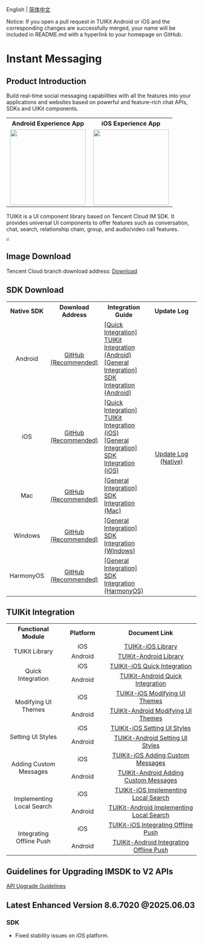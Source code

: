 English | [简体中文](./README_ZH.md)

Notice: If you open a pull request in TUIKit Android or iOS and the corresponding changes are successfully merged, your name will be included in README.md with a hyperlink to your homepage on GitHub.

# Instant Messaging
## Product Introduction
Build real-time social messaging capabilities with all the features into your applications and websites based on powerful and feature-rich chat APIs, SDKs and UIKit components.

<table style="text-align:center; vertical-align:middle; width:440px">
  <tr>
    <th style="text-align:center;" width="220px">Android Experience App</th>
    <th style="text-align:center;" width="220px">iOS Experience App</th>
  </tr>
  <tr>
    <td><img style="width:200px" src="https://qcloudimg.tencent-cloud.cn/raw/078fbb462abd2253e4732487cad8a66d.png"/></td>
    <td><img style="width:200px" src="https://qcloudimg.tencent-cloud.cn/raw/b1ea5318e1cfce38e4ef6249de7a4106.png"/></td>
   </tr>
</table>

TUIKit is a UI component library based on Tencent Cloud IM SDK. It provides universal UI components to offer features such as conversation, chat, search, relationship chain, group, and audio/video call features.

<img src="https://qcloudimg.tencent-cloud.cn/raw/9c893f1a9c6368c82d44586907d5293d.png" style="zoom:50%;"/>

## Image Download

Tencent Cloud branch download address: [Download](https://im.sdk.qcloud.com/download/github/TIMSDK.zip)

## SDK Download

<table>
<tr>
<th width="94px" style="text-align:center" >Native SDK</td>
 <th width="0px" style="text-align:center" >Download Address</td>
<th width="0px"  style="text-align:center">Integration Guide</td>
<th width="175px" style="text-align:center">Update Log</td>
</tr>
<tr>
<td style="text-align:center">Android  </td>
<td style="text-align:center" ><a href="https://github.com/tencentyun/TIMSDK/tree/master/Android/IMSDK">GitHub (Recommended)</a></td>
<td style="text-align:left" ><a href="https://www.tencentcloud.com/document/product/1047/50057">[Quick Integration] TUIKit Integration (Android)</a><br><a href="https://www.tencentcloud.com/document/product/1047/34306">[General Integration] SDK Integration (Android)</a></td>
<td style="text-align:center" rowspan='5'><a href="https://intl.cloud.tencent.com/document/product/1047/34282">Update Log (Native)</a> </td>
</tr>
<tr>
<td style="text-align:center">iOS  </td>
<td style="text-align:center" ><a href="https://github.com/tencentyun/TIMSDK/tree/master/iOS/IMSDK">GitHub (Recommended)</a></td>
<td style="text-align:left" ><a href="https://www.tencentcloud.com/document/product/1047/50056">[Quick Integration] TUIKit Integration (iOS)</a><br><a href="https://www.tencentcloud.com/document/product/1047/34307">[General Integration] SDK Integration (iOS)</a></td>
</tr>
<tr>
<td style="text-align:center">Mac  </td>
<td style="text-align:center" ><a href="https://github.com/tencentyun/TIMSDK/tree/master/Mac/IMSDK">GitHub (Recommended)</a></td>
<td style="text-align:left" ><a href="https://www.tencentcloud.com/document/product/1047/34308">[General Integration] SDK Integration (Mac)</a></td>
</tr>
<tr>
<td style="text-align:center">Windows  </td>
<td style="text-align:center" ><a href="https://github.com/tencentyun/TIMSDK/tree/master/Windows/IMSDK">GitHub (Recommended)</a></td>
<td style="text-align:left" ><a href="https://www.tencentcloud.com/document/product/1047/34310">[General Integration] SDK Integration (Windows)</a></td>
</tr>
<tr>
<td style="text-align:center">HarmonyOS  </td>
<td style="text-align:center" ><a href="https://github.com/tencentyun/TIMSDK/tree/master/HarmonyOS/IMSDK">GitHub (Recommended)</a></td>
<td style="text-align:left" ><a href="https://cloud.tencent.com/document/product/269/103558">[General Integration] SDK Integration (HarmonyOS)</a></td>
</tr>
</table>

## TUIKit Integration

<table >
  <tr>
    <th width="180px" style="text-align:center">Functional Module</th>
    <th width="180px" style="text-align:center">Platform</th>
    <th width="500px" style="text-align:center">Document Link</th>
  </tr>

  <tr >
     <td rowspan='2' style="text-align:center">TUIKit Library</td>
     <td style="text-align:center">iOS</td>
     <td style="text-align:center"><a href="https://www.tencentcloud.com/document/product/1047/50062">TUIKit-iOS Library</a></td>
  </tr>

  <tr>
     <td style="text-align:center">Android</td>
     <td style="text-align:center"><a href="https://www.tencentcloud.com/document/product/1047/50062">TUIKit-Android Library</a></td>
  </tr>
    
  <tr >
     <td rowspan='2' style="text-align:center">Quick Integration</td>
     <td style="text-align:center">iOS</td>
     <td style="text-align:center"><a href="https://www.tencentcloud.com/document/product/1047/50056">TUIKit-iOS Quick Integration</a></td>
  </tr>

  <tr>
     <td style="text-align:center">Android</td>
     <td style="text-align:center"><a href="https://www.tencentcloud.com/document/product/1047/50057">TUIKit-Android Quick Integration</a></td>
  </tr>

  <tr>
     <td rowspan='2' style="text-align:center">Modifying UI Themes</td>
     <td style="text-align:center">iOS</td>
     <td style="text-align:center"><a href="https://www.tencentcloud.com/document/product/1047/50051">TUIKit-iOS Modifying UI Themes</a></td>
  </tr>

  <tr>
     <td style="text-align:center">Android</td>
     <td style="text-align:center"><a href="https://www.tencentcloud.com/document/product/1047/50052">TUIKit-Android Modifying UI Themes</a></td>
  </tr>

  <tr>
     <td rowspan='2' style="text-align:center">Setting UI Styles</td>
     <td style="text-align:center">iOS</td>
     <td style="text-align:center"><a href="https://www.tencentcloud.com/document/product/1047/50048">TUIKit-iOS Setting UI Styles</a></td>
  </tr>

  <tr>
     <td style="text-align:center">Android</td>
     <td style="text-align:center"><a href="https://www.tencentcloud.com/document/product/1047/50049">TUIKit-Android Setting UI Styles</a></td>
  </tr>

  <tr>
     <td rowspan='2' style="text-align:center">Adding Custom Messages</td>
     <td style="text-align:center">iOS</td>
     <td style="text-align:center"><a href="https://www.tencentcloud.com/document/product/1047/50043">TUIKit-iOS Adding Custom Messages</a></td>
  </tr>

  <tr>
     <td style="text-align:center">Android</td>
     <td style="text-align:center"><a href="https://www.tencentcloud.com/document/product/1047/50044">TUIKit-Android Adding Custom Messages</a></td>
  </tr>
    
   <tr>
     <td rowspan='2' style="text-align:center">Implementing Local Search</td>
     <td style="text-align:center">iOS</td>
     <td style="text-align:center"><a href="https://www.tencentcloud.com/document/product/1047/50037">TUIKit-iOS Implementing Local Search</a></td>
  </tr>

  <tr>
     <td style="text-align:center">Android</td>
     <td style="text-align:center"><a href="https://www.tencentcloud.com/document/product/1047/50038">TUIKit-Android Implementing Local Search</a></td>
  </tr>
    
  <tr>
     <td rowspan='2' style="text-align:center">Integrating Offline Push</td>
     <td style="text-align:center">iOS</td>
     <td style="text-align:center"><a href="https://www.tencentcloud.com/document/product/1047/50033">TUIKit-iOS Integrating Offline Push</a></td>
  </tr>

  <tr>
     <td style="text-align:center">Android</td>
     <td style="text-align:center"><a href="https://www.tencentcloud.com/document/product/1047/50034">TUIKit-Android Integrating Offline Push</a></td>
  </tr>

</table>

## Guidelines for Upgrading IMSDK to V2 APIs

[API Upgrade Guidelines](https://docs.qq.com/sheet/DS3lMdHpoRmpWSEFW)

## Latest Enhanced Version 8.6.7020 @2025.06.03
### SDK
- Fixed stability issues on iOS platform.


